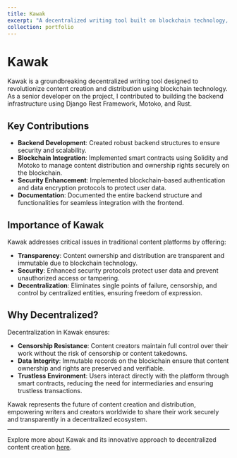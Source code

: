 ```yaml
---
title: Kawak
excerpt: "A decentralized writing tool built on blockchain technology, enabling secure and transparent content creation and distribution <br/><img src='/images/logo.png'>"
collection: portfolio
---
```


# Kawak

Kawak is a groundbreaking decentralized writing tool designed to revolutionize content creation and distribution using blockchain technology. As a senior developer on the project, I contributed to building the backend infrastructure using Django Rest Framework, Motoko, and Rust. 

## Key Contributions

- **Backend Development**: Created robust backend structures to ensure security and scalability.
- **Blockchain Integration**: Implemented smart contracts using Solidity and Motoko to manage content distribution and ownership rights securely on the blockchain.
- **Security Enhancement**: Implemented blockchain-based authentication and data encryption protocols to protect user data.
- **Documentation**: Documented the entire backend structure and functionalities for seamless integration with the frontend.

## Importance of Kawak

Kawak addresses critical issues in traditional content platforms by offering:

- **Transparency**: Content ownership and distribution are transparent and immutable due to blockchain technology.
- **Security**: Enhanced security protocols protect user data and prevent unauthorized access or tampering.
- **Decentralization**: Eliminates single points of failure, censorship, and control by centralized entities, ensuring freedom of expression.

## Why Decentralized?

Decentralization in Kawak ensures:

- **Censorship Resistance**: Content creators maintain full control over their work without the risk of censorship or content takedowns.
- **Data Integrity**: Immutable records on the blockchain ensure that content ownership and rights are preserved and verifiable.
- **Trustless Environment**: Users interact directly with the platform through smart contracts, reducing the need for intermediaries and ensuring trustless transactions.

Kawak represents the future of content creation and distribution, empowering writers and creators worldwide to share their work securely and transparently in a decentralized ecosystem.

---

Explore more about Kawak and its innovative approach to decentralized content creation [here](https://3ysab-rqaaa-aaaan-qaewq-cai.ic0.app/).
